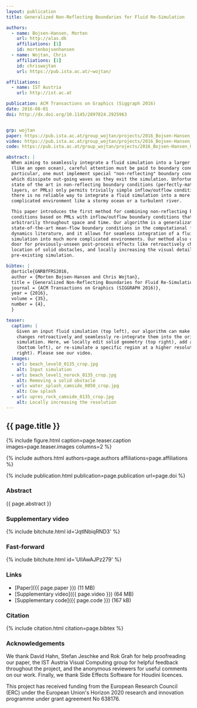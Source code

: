 ```yaml
---
layout: publication
title: Generalized Non-Reflecting Boundaries for Fluid Re-Simulation

authors:
  - name: Bojsen-Hansen, Morten
    url: http://alas.dk
    affiliations: [1]
    id: mortenbojsenhansen
  - name: Wojtan, Chris
    affiliations: [1]
    id: chriswojtan
    url: https://pub.ista.ac.at/~wojtan/

affiliations:
  - name: IST Austria
    url: http://ist.ac.at

publication: ACM Transactions on Graphics (Siggraph 2016)
date: 2016-08-01
doi: http://dx.doi.org/10.1145/2897824.2925963


grp: wojtan
paper: https://pub.ista.ac.at/group_wojtan/projects/2016_Bojsen-Hansen_GNRBfFRS/2016_Bojsen-Hansen_GNRBfFRS.pdf
video: https://pub.ista.ac.at/group_wojtan/projects/2016_Bojsen-Hansen_GNRBfFRS/2016_Bojsen-Hansen_GNRBfFRS.mp4
code: https://pub.ista.ac.at/group_wojtan/projects/2016_Bojsen-Hansen_GNRBfFRS/2016_Bojsen-Hansen_GNRBfFRS.zip

abstract: |
  When aiming to seamlessly integrate a fluid simulation into a larger scenario
  (like an open ocean), careful attention must be paid to boundary conditions. In
  particular, one must implement special "non-reflecting" boundary conditions,
  which dissipate out-going waves as they exit the simulation. Unfortunately, the
  state of the art in non-reflecting boundary conditions (perfectly-matched
  layers, or PMLs) only permits trivially simple inflow/outflow conditions, so
  there is no reliable way to integrate a fluid simulation into a more
  complicated environment like a stormy ocean or a turbulent river.

  This paper introduces the first method for combining non-reflecting boundary
  conditions based on PMLs with inflow/outflow boundary conditions that vary
  arbitrarily throughout space and time. Our algorithm is a generalization of
  state-of-the-art mean-flow boundary conditions in the computational fluid
  dynamics literature, and it allows for seamless integration of a fluid
  simulation into much more complicated environments. Our method also opens the
  door for previously-unseen post-process effects like retroactively changing the
  location of solid obstacles, and locally increasing the visual detail of a
  pre-existing simulation.

bibtex: |
  @article{GNRBfFRS2016,
  author = {Morten Bojsen-Hansen and Chris Wojtan},
  title = {Generalized Non-Reflecting Boundaries for Fluid Re-Simulation},
  journal = {ACM Transactions on Graphics (SIGGRAPH 2016)},
  year = {2016},
  volume = {35},
  number = {4},
  }

teaser:
  caption: |
    Given an input fluid simulation (top left), our algorithm can make local
    changes retroactively and seamlessly re-integrate them into the original fluid
    simulation. Here, we locally edit solid geometry (top right), add a cow splash
    (bottom left), or re-simulate a specific region at a higher resolution (bottom
    right). Please see our video.
  images:
  - url: beach_level0_0135_crop.jpg
    alt: Input simulation 
  - url: beach_level1_norock_0135_crop.jpg
    alt: Removing a solid obstacle
  - url: water_splash_camside_0050_crop.jpg
    alt: Cow splash
  - url: upres_rock_camside_0135_crop.jpg
    alt: Locally increasing the resolution
---
```


## {{ page.title }}

{% include figure.html caption=page.teaser.caption images=page.teaser.images columns=2 %}

{% include authors.html authors=page.authors affiliations=page.affiliations %}

{% include publication.html publication=page.publication url=page.doi %}

### Abstract

{{ page.abstract }}

### Supplementary video

{% include bitchute.html id='JqtlNbiqRND3' %}

### Fast-forward

{% include bitchute.html id='UlIAwAJPz279' %}

### Links

* [Paper]({{ page.paper }}) (11 MB)
* [Supplementary video]({{ page.video }}) (64 MB)
* [Supplementary code]({{ page.code }}) (167 kB)

### Citation

{% include citation.html citation=page.bibtex %}

### Acknowledgements

We thank David Hahn, Stefan Jeschke and Rok Grah for help proofreading our
paper, the IST Austria Visual Computing group for helpful feedback throughout
the project, and the anonymous reviewers for useful comments on our work.
Finally, we thank Side Effects Software for Houdini licences.

This project has received funding from the European Research Council (ERC)
under the European Union's Horizon 2020 research and innovation programme under
grant agreement No 638176.
